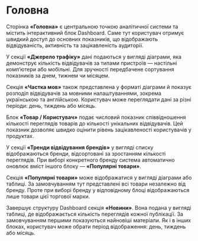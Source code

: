 # Головна

Сторінка **«Головна»** є центральною точкою аналітичної системи та містить інтерактивний блок Dashboard. Саме тут користувач отримує швидкий доступ до основних показників, що відображають відвідуваність, активність та зацікавленість аудиторії.

У секції **«Джерело трафіку»** дані подаються у вигляді діаграми, яка демонструє кількість відвідувачів за типами пристроїв — настільні комп’ютери або мобільні. Для зручності передбачене сортування показників за днем, тижнем чи місяцем.

Секція **«Частка мов»** також представлена у форматі діаграми й показує розподіл відвідувачів за мовними налаштуваннями, зокрема українською та англійською. Користувач може переглядати дані за різні періоди: день, тиждень або місяць.

Блок **«Товар / Користувач»** подає числовий показник співвідношення кількості переглядів товарів до кількості унікальних відвідувачів. Цей показник дозволяє швидко оцінити рівень зацікавленості користувачів у продуктах.

У секції **«Тренди відвідування брендів»** у вигляді списку відображаються бренди, відсортовані за зростанням кількості переглядів. При виборі конкретного бренду система автоматично оновлює вміст іншого блоку — **«Популярні товари»**.

Секція **«Популярні товари»** може відображатися у вигляді діаграми або таблиці. За замовчуванням тут представлені всі товари незалежно від бренду. Проте при виборі бренду у відповідному блоці відображаються лише товари цієї торгової марки.

Завершує структуру Dashboard секція **«Новини»**. Вона подана у вигляді таблиці, де відображається кількість переглядів кожної публікації. За замовчуванням першими показуються найновіші матеріали. Як і в інших блоках, користувач може обрати період відображення: день, тиждень або місяць.